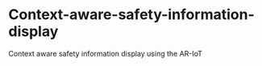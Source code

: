 # Context-aware-safety-information-display


Context aware safety information display using the AR-IoT
